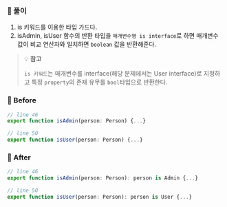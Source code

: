 ### 📝 풀이
1. is 키워드를 이용한 타입 가드다.
2. isAdmin, isUser 함수의 반환 타입을 `매개변수명 is interface`로 하면 매개변수 값이 비교 연산자와 일치하면 `boolean` 값을 반환해준다.

> 💡 **참고**
> 
> `is 키워드`는 매개변수를 interface(해당 문제에서는 User interface)로 지정하고 특정 `property`의 존재 유무를 `bool`타입으로 반환한다.

### 🐤 Before
```ts
// line 46
export function isAdmin(person: Person) {...}

// line 50
export function isUser(person: Person) {...}
```

### 🐔 After
```ts
// line 46
export function isAdmin(person: Person): person is Admin {...}

// line 50
export function isUser(person: Person): person is User {...}
```